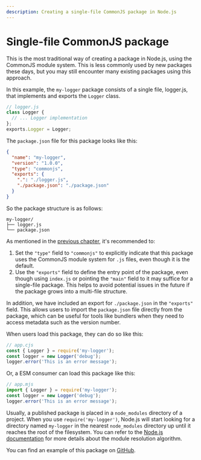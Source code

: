 ```yaml
---
description: Creating a single-file CommonJS package in Node.js
---
```


# Single-file CommonJS package

This is the most traditional way of creating a package in Node.js, using the CommonJS module system. This is less commonly used by new packages these days, but you may still encounter many existing packages using this approach.

In this example, the `my-logger` package consists of a single file, logger.js, that implements and exports the `Logger` class.

```js
// logger.js
class Logger {
  // ... Logger implementation
};
exports.Logger = Logger;
```

The `package.json` file for this package looks like this:

```json
{
  "name": "my-logger",
  "version": "1.0.0",
  "type": "commonjs",
  "exports": {
    ".": "./logger.js",
    "./package.json": "./package.json"
  }
}
```

So the package structure is as follows:

```
my-logger/
├── logger.js
└── package.json
```

As mentioned in the [previous chapter](../../01-getting-started/package-json.md), it's recommended to:

1. Set the `"type"` field to `"commonjs"` to explicitly indicate that this package uses the CommonJS module system for `.js` files, even though it is the default.
2. Use the `"exports"` field to define the entry point of the package, even though using `index.js` or pointing the `"main"` field to it may suffice for a single-file package. This helps to avoid potential issues in the future if the package grows into a multi-file structure.

In addition, we have included an export for `./package.json` in the `"exports"` field. This allows users to import the `package.json` file directly from the package, which can be useful for tools like bundlers when they need to access metadata such as the version number.

When users load this package, they can do so like this:

```js
// app.cjs
const { Logger } = require('my-logger');
const logger = new Logger('debug');
logger.error('This is an error message');
```

Or, a ESM consumer can load this package like this:

```js
// app.mjs
import { Logger } = require('my-logger');
const logger = new Logger('debug');
logger.error('This is an error message');
```

Usually, a published package is placed in a `node_modules` directory of a project. When you use `require('my-logger')`, Node.js will start looking for a directory named `my-logger` in the nearest `node_modules` directory up until it reaches the root of the filesystem. You can refer to the [Node.js documentation](https://nodejs.org/api/modules.html#all-together) for more details about the module resolution algorithm.

You can find an example of this package on [GitHub](https://github.com/nodejs/package-examples/tree/main/guide/02-single-file-package/classic-commonjs).
